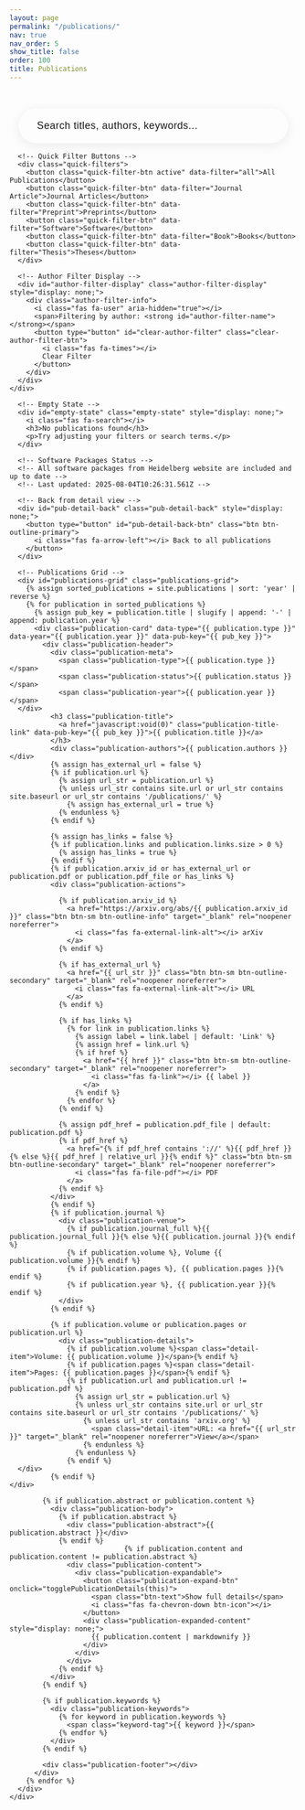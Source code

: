 ```yaml
---
layout: page
permalink: "/publications/"
nav: true
nav_order: 5
show_title: false
order: 100
title: Publications
---
```

<div class="publications-page">
  <!-- Filter Controls -->
  <div class="filter-section">
    <div class="container-fluid px-3 px-md-4">
      <!-- Publications Search Bar -->
      <div class="pub-search-container">
        <div class="pub-search-wrapper">
          <input type="text" id="publications-search-input" class="pub-search-input" placeholder="Search titles, authors, keywords...">
          <i class="fas fa-search search-icon"></i>
          <button type="button" id="publications-clear-search" class="clear-search-btn" style="display: none;">
            <i class="fas fa-times"></i>
          </button>
        </div>
        <div id="publications-search-results-info" class="search-results-info" style="display: none;">
          <span id="publications-search-results-count"></span> publications found
        </div>
      </div>

      <!-- Quick Filter Buttons -->
      <div class="quick-filters">
        <button class="quick-filter-btn active" data-filter="all">All Publications</button>
        <button class="quick-filter-btn" data-filter="Journal Article">Journal Articles</button>
        <button class="quick-filter-btn" data-filter="Preprint">Preprints</button>
        <button class="quick-filter-btn" data-filter="Software">Software</button>
        <button class="quick-filter-btn" data-filter="Book">Books</button>
        <button class="quick-filter-btn" data-filter="Thesis">Theses</button>
      </div>

      <!-- Author Filter Display -->
      <div id="author-filter-display" class="author-filter-display" style="display: none;">
        <div class="author-filter-info">
          <i class="fas fa-user" aria-hidden="true"></i>
          <span>Filtering by author: <strong id="author-filter-name"></strong></span>
          <button type="button" id="clear-author-filter" class="clear-author-filter-btn">
            <i class="fas fa-times"></i>
            Clear Filter
          </button>
        </div>
      </div>
    </div>
  </div>

  <!-- Publications Grid -->
  <div class="publications-content">
    <div class="container-fluid px-3 px-md-4">
      <!-- Loading State -->
      <div id="loading-state" class="loading-state" style="display: none;">
        <div class="spinner"></div>
        <p>Loading publications...</p>
      </div>

      <!-- Empty State -->
      <div id="empty-state" class="empty-state" style="display: none;">
        <i class="fas fa-search"></i>
        <h3>No publications found</h3>
        <p>Try adjusting your filters or search terms.</p>
      </div>

      <!-- Software Packages Status -->
      <!-- All software packages from Heidelberg website are included and up to date -->
      <!-- Last updated: 2025-08-04T10:26:31.561Z -->

      <!-- Back from detail view -->
      <div id="pub-detail-back" class="pub-detail-back" style="display: none;">
        <button type="button" id="pub-detail-back-btn" class="btn btn-outline-primary">
          <i class="fas fa-arrow-left"></i> Back to all publications
        </button>
      </div>

      <!-- Publications Grid -->
      <div id="publications-grid" class="publications-grid">
        {% assign sorted_publications = site.publications | sort: 'year' | reverse %}
        {% for publication in sorted_publications %}
          {% assign pub_key = publication.title | slugify | append: '-' | append: publication.year %}
          <div class="publication-card" data-type="{{ publication.type }}" data-year="{{ publication.year }}" data-pub-key="{{ pub_key }}">
            <div class="publication-header">
              <div class="publication-meta">
                <span class="publication-type">{{ publication.type }}</span>
                <span class="publication-status">{{ publication.status }}</span>
                <span class="publication-year">{{ publication.year }}</span>
      </div>
              <h3 class="publication-title">
                <a href="javascript:void(0)" class="publication-title-link" data-pub-key="{{ pub_key }}">{{ publication.title }}</a>
              </h3>
              <div class="publication-authors">{{ publication.authors }}</div>
              {% assign has_external_url = false %}
              {% if publication.url %}
                {% assign url_str = publication.url %}
                {% unless url_str contains site.url or url_str contains site.baseurl or url_str contains '/publications/' %}
                  {% assign has_external_url = true %}
                {% endunless %}
              {% endif %}

              {% assign has_links = false %}
              {% if publication.links and publication.links.size > 0 %}
                {% assign has_links = true %}
              {% endif %}
              {% if publication.arxiv_id or has_external_url or publication.pdf or publication.pdf_file or has_links %}
              <div class="publication-actions">

                {% if publication.arxiv_id %}
                  <a href="https://arxiv.org/abs/{{ publication.arxiv_id }}" class="btn btn-sm btn-outline-info" target="_blank" rel="noopener noreferrer">
                    <i class="fas fa-external-link-alt"></i> arXiv
                  </a>
                {% endif %}

                {% if has_external_url %}
                  <a href="{{ url_str }}" class="btn btn-sm btn-outline-secondary" target="_blank" rel="noopener noreferrer">
                    <i class="fas fa-external-link-alt"></i> URL
                  </a>
                {% endif %}

                {% if has_links %}
                  {% for link in publication.links %}
                    {% assign label = link.label | default: 'Link' %}
                    {% assign href = link.url %}
                    {% if href %}
                      <a href="{{ href }}" class="btn btn-sm btn-outline-secondary" target="_blank" rel="noopener noreferrer">
                        <i class="fas fa-link"></i> {{ label }}
                      </a>
                    {% endif %}
                  {% endfor %}
                {% endif %}

                {% assign pdf_href = publication.pdf_file | default: publication.pdf %}
                {% if pdf_href %}
                  <a href="{% if pdf_href contains '://' %}{{ pdf_href }}{% else %}{{ pdf_href | relative_url }}{% endif %}" class="btn btn-sm btn-outline-secondary" target="_blank" rel="noopener noreferrer">
                    <i class="fas fa-file-pdf"></i> PDF
                  </a>
                {% endif %}
              </div>
              {% endif %}
              {% if publication.journal %}
                <div class="publication-venue">
                  {% if publication.journal_full %}{{ publication.journal_full }}{% else %}{{ publication.journal }}{% endif %}
                  {% if publication.volume %}, Volume {{ publication.volume }}{% endif %}
                  {% if publication.pages %}, {{ publication.pages }}{% endif %}
                  {% if publication.year %}, {{ publication.year }}{% endif %}
                </div>
              {% endif %}
              
              {% if publication.volume or publication.pages or publication.url %}
                <div class="publication-details">
                  {% if publication.volume %}<span class="detail-item">Volume: {{ publication.volume }}</span>{% endif %}
                  {% if publication.pages %}<span class="detail-item">Pages: {{ publication.pages }}</span>{% endif %}
                  {% if publication.url and publication.url != publication.pdf %}
                    {% assign url_str = publication.url %}
                    {% unless url_str contains site.url or url_str contains site.baseurl or url_str contains '/publications/' %}
                      {% unless url_str contains 'arxiv.org' %}
                        <span class="detail-item">URL: <a href="{{ url_str }}" target="_blank" rel="noopener noreferrer">View</a></span>
                      {% endunless %}
                    {% endunless %}
                  {% endif %}
      </div>
              {% endif %}
    </div>
            
            {% if publication.abstract or publication.content %}
              <div class="publication-body">
                {% if publication.abstract %}
                  <div class="publication-abstract">{{ publication.abstract }}</div>
                {% endif %}
                                {% if publication.content and publication.content != publication.abstract %}
                  <div class="publication-content">
                    <div class="publication-expandable">
                      <button class="publication-expand-btn" onclick="togglePublicationDetails(this)">
                        <span class="btn-text">Show full details</span>
                        <i class="fas fa-chevron-down btn-icon"></i>
                      </button>
                      <div class="publication-expanded-content" style="display: none;">
                        {{ publication.content | markdownify }}
                      </div>
                    </div>
                  </div>
                {% endif %}
              </div>
            {% endif %}
            
            {% if publication.keywords %}
              <div class="publication-keywords">
                {% for keyword in publication.keywords %}
                  <span class="keyword-tag">{{ keyword }}</span>
                {% endfor %}
              </div>
            {% endif %}
            
            <div class="publication-footer"></div>
          </div>
        {% endfor %}
      </div>
    </div>
  </div>
</div>

<!-- Publication Card Template -->
<template id="publication-card-template">
  <div class="publication-card">
    <div class="publication-header">
      <div class="publication-meta">
        <span class="publication-type"></span>
        <span class="publication-status"></span>
        <span class="publication-year"></span>
      </div>
      <h3 class="publication-title">
        <a href="javascript:void(0)" class="publication-link"></a>
      </h3>
      <div class="publication-authors"></div>
      <div class="publication-venue"></div>
    </div>
    
    <div class="publication-body">
      <div class="publication-abstract"></div>
      <div class="publication-keywords"></div>
    </div>
    
    <div class="publication-footer">
      <div class="publication-links">
        <!-- Links will be dynamically added -->
      </div>
      <div class="publication-metrics">
        <!-- Metrics will be dynamically added -->
      </div>
    </div>
  </div>
</template>

<style>
.publications-page {
  background: var(--bg-primary);
  min-height: 100vh;
  padding-top: 1rem;
}

.pub-detail-back {
  display: flex;
  justify-content: center;
  margin: 0.25rem 0 0.75rem 0;
}

.pub-detail-back .btn {
  min-width: 260px;
}

.filter-section {
  background: var(--bg-primary);
  border-bottom: 0;
  padding: 1rem 0 0.25rem 0;
  margin-bottom: 0.25rem;
}

.section-title {
  border-bottom: 3px solid var(--primary);
}

[data-theme="dark"] .filter-section,
body.dark-mode .filter-section {
  border-bottom: 0 !important;
}

[data-theme="dark"] .section-title,
body.dark-mode .section-title {
  border-bottom: 3px solid #111 !important;
}

.publications-content {
  margin-top: 0;
  padding-top: 0;
}

.pub-search-container {
  display: flex;
  flex-direction: column;
  align-items: center;
  margin-bottom: 1rem;
  padding: 0 1rem;
}

.search-results-info {
  margin-top: 0.5rem;
  padding: 0.5rem 1.5rem;
  background: var(--bg-secondary);
  color: var(--text-secondary);
  border-radius: 2rem;
  font-size: 0.9rem;
  font-weight: 500;
  border: 1px solid var(--border-color);
  animation: fadeIn 0.3s ease;
}

@keyframes fadeIn {
  from { opacity: 0; transform: translateY(-10px); }
  to { opacity: 1; transform: translateY(0); }
}

.pub-search-wrapper {
  position: relative;
  max-width: 600px;
  width: 100%;
}

.pub-search-input {
  width: 100%;
  padding: 1.25rem 4rem 1.25rem 2rem;
  border: 3px solid var(--border-color);
  border-radius: 3rem;
  background: var(--bg-primary);
  color: var(--text-primary);
  font-size: 1.1rem;
  font-weight: 500;
  transition: all 0.3s ease;
  box-shadow: 0 4px 20px rgba(0, 0, 0, 0.08);
  letter-spacing: 0.5px;
}

.pub-search-input::placeholder {
  color: var(--text-muted);
  font-weight: 400;
}

.pub-search-input:focus {
  outline: none;
  border-color: var(--primary);
  box-shadow: 0 0 0 4px rgba(194, 32, 50, 0.15), 0 8px 25px rgba(0, 0, 0, 0.15);
  transform: translateY(-2px);
}

.pub-search-input:hover {
  border-color: var(--primary);
  box-shadow: 0 6px 25px rgba(0, 0, 0, 0.12);
}

.search-icon {
  position: absolute;
  right: 2rem;
  top: 50%;
  transform: translateY(-50%);
  color: var(--primary);
  font-size: 1.3rem;
  pointer-events: none;
  transition: all 0.3s ease;
}

.pub-search-input:focus + .search-icon {
  color: var(--primary-hover);
  transform: translateY(-50%) scale(1.1);
}

.clear-search-btn {
  position: absolute;
  right: 0.75rem;
  top: 50%;
  transform: translateY(-50%);
  background: var(--primary);
  color: white;
  border: none;
  border-radius: 50%;
  width: 2rem;
  height: 2rem;
  display: flex;
  align-items: center;
  justify-content: center;
  cursor: pointer;
  transition: all 0.3s ease;
  font-size: 0.9rem;
  z-index: 10;
}

.clear-search-btn:hover {
  background: var(--primary-hover);
  transform: translateY(-50%) scale(1.1);
}

.clear-search-btn:active {
  transform: translateY(-50%) scale(0.95);
}

@media (max-width: 768px) {
  .search-input {
    padding: 1rem 3.5rem 1rem 1.5rem;
    font-size: 1rem;
  }
  
  .search-icon {
    right: 1.5rem;
    font-size: 1.2rem;
  }
  
  .clear-search-btn {
    width: 1.8rem;
    height: 1.8rem;
    font-size: 0.8rem;
  }
}

.quick-filters {
  display: flex;
  gap: 0.5rem;
  flex-wrap: wrap;
  justify-content: center;
  margin-top: 0.5rem;
}

.quick-filter-btn {
  padding: 0.5rem 1.5rem;
  border: 2px solid var(--primary);
  border-radius: 2rem;
  background: var(--primary);
  color: white;
  font-weight: 500;
  cursor: pointer;
  transition: all 0.2s ease;
  box-shadow: 0 2px 4px rgba(194, 32, 50, 0.2);
}

.quick-filter-btn:hover,
.quick-filter-btn.active {
  background: var(--primary-hover);
  color: white;
  border-color: var(--primary-hover);
  transform: translateY(-2px);
  box-shadow: 0 4px 8px rgba(194, 32, 50, 0.3);
}

.quick-filter-btn:not(.active) {
  background: var(--bg-primary);
  color: var(--primary);
  border-color: var(--primary);
}

.quick-filter-btn:not(.active):hover {
  background: var(--bg-secondary);
  color: var(--primary-hover);
  border-color: var(--primary-hover);
}

/* Author Filter Display */
.author-filter-display {
  margin-top: 1rem;
  padding: 1rem;
  background: var(--bg-secondary);
  border: 1px solid var(--primary);
  border-radius: var(--radius-md);
}

.author-filter-info {
  display: flex;
  align-items: center;
  gap: 0.75rem;
  color: var(--text-primary);
}

.author-filter-info i {
  color: var(--primary);
  font-size: 1.1rem;
}

.clear-author-filter-btn {
  display: inline-flex;
  align-items: center;
  gap: 0.5rem;
  background: var(--primary);
  color: var(--primary-text);
  border: none;
  padding: 0.5rem 1rem;
  border-radius: var(--radius-sm);
  font-size: 0.9rem;
  font-weight: 500;
  cursor: pointer;
  transition: var(--transition-base);
  margin-left: auto;
}

.clear-author-filter-btn:hover {
  background: var(--primary-dark);
  transform: translateY(-1px);
  box-shadow: var(--shadow-sm);
}

.loading-state {
  text-align: center;
  padding: 3rem;
  color: var(--text-muted);
}

.spinner {
  border: 4px solid var(--border-color);
  border-top: 4px solid var(--primary);
  border-radius: 50%;
  width: 40px;
  height: 40px;
  animation: spin 1s linear infinite;
  margin: 0 auto 1rem;
}

@keyframes spin {
  0% { transform: rotate(0deg); }
  100% { transform: rotate(360deg); }
}

.empty-state {
  text-align: center;
  padding: 3rem;
  color: var(--text-muted);
}

.empty-state i {
  font-size: 3rem;
  margin-bottom: 1rem;
  opacity: 0.5;
}

.empty-state h3 {
  color: var(--text-primary);
  margin-bottom: 0.5rem;
}

.publications-grid {
  display: grid;
  grid-template-columns: repeat(auto-fill, minmax(350px, 1fr));
  gap: 1rem;
  margin-bottom: 1.5rem;
}

@media (max-width: 768px) {
  .publications-grid {
    grid-template-columns: 1fr;
    gap: 1rem;
  }
}

.publications-page.detail-view-active #publications-grid {
  display: flex;
  justify-content: center;
  align-items: flex-start;
}

.publications-page.detail-view-active .filter-section {
  display: none;
}

.publication-card.detail-view {
  width: min(1000px, 92vw);
  max-width: 1000px;
  transform: translateY(0) scale(1.01);
  box-shadow: 0 1rem 2rem rgba(0,0,0,0.15);
  position: relative;
  z-index: 2;
}

.publication-card.detail-view .publication-body,
.publication-card.detail-view .publication-footer {
  background: var(--bg-primary);
}

.publication-card {
  background: var(--bg-primary);
  border-radius: 0.375rem;
  border: 1px solid var(--border-color);
  box-shadow: 0 0.125rem 0.25rem rgba(0, 0, 0, 0.075);
  transition: all 0.2s ease;
  overflow: hidden;
  height: fit-content;
}

.publication-card:hover {
  transform: translateY(-4px);
  box-shadow: 0 0.5rem 1rem rgba(0, 0, 0, 0.15);
  border-color: #c22032;
}

.publication-header {
  padding: 1.25rem;
  border-bottom: 1px solid #dee2e6;
}

.publication-meta {
  display: flex;
  gap: 0.5rem;
  margin-bottom: 1rem;
  flex-wrap: wrap;
}

.publication-type,
.publication-status,
.publication-year {
  padding: 0.25rem 0.75rem;
  border-radius: 1rem;
  font-size: 0.8rem;
  font-weight: 600;
}

.publication-type {
  background: linear-gradient(135deg, #c22032 0%, #a01828 100%);
  color: white;
}

.publication-status {
  background: #f8f9fa;
  color: #6c757d;
  border: 1px solid #dee2e6;
}

.publication-year {
  background: #f8f9fa;
  color: #6c757d;
  border: 1px solid #dee2e6;
}



.publication-title {
  font-size: 1.3rem;
  font-weight: 600;
  margin-bottom: 0.75rem;
  line-height: 1.3;
}

.publication-actions {
  display: flex;
  gap: 0.5rem;
  flex-wrap: wrap;
  margin: 0.5rem 0 0.25rem 0;
}

.publication-title a {
  color: #212529;
  text-decoration: none;
  transition: color 0.2s ease;
  cursor: pointer;
}

.publication-title a:hover {
  color: #c22032;
  text-decoration: underline;
}

.publication-title a[href="javascript:void(0)"] {
  cursor: default;
  color: #212529;
}

.publication-title a[href="javascript:void(0)"]:hover {
  color: #212529;
  text-decoration: none;
}

.publication-authors {
  color: #6c757d;
  font-style: italic;
  margin-bottom: 0.5rem;
  font-size: 0.95rem;
}

.publication-venue {
  color: #adb5bd;
  font-size: 0.9rem;
}

.publication-body {
  padding: 1.25rem;
}

.publication-abstract {
  color: #495057;
  line-height: 1.6;
  margin-bottom: 1rem;
  font-size: 0.9rem;
}

.publication-keywords {
  display: flex;
  flex-wrap: wrap;
  gap: 0.5rem;
}

.keyword-tag {
  background: #e9ecef;
  color: #495057;
  padding: 0.25rem 0.5rem;
  border-radius: 0.25rem;
  font-size: 0.8rem;
}

.publication-footer {
  padding: 1.25rem;
  border-top: 1px solid #dee2e6;
  background: #f8f9fa;
}

.publication-links {
  display: flex;
  gap: 0.5rem;
  flex-wrap: wrap;
  margin-bottom: 1rem;
}

.publication-link-btn {
  display: inline-flex;
  align-items: center;
  gap: 0.5rem;
  padding: 0.75rem 1.25rem;
  background: #c22032;
  color: white !important;
  text-decoration: none;
  border-radius: 0.5rem;
  font-size: 0.9rem;
  font-weight: 600;
  transition: all 0.2s ease;
  border: 2px solid #c22032;
  box-shadow: 0 2px 4px rgba(194, 32, 50, 0.3);
  text-shadow: 0 1px 2px rgba(0, 0, 0, 0.3);
}

.publication-link-btn:hover {
  background: #a01828;
  color: white !important;
  border-color: #a01828;
  transform: translateY(-2px);
  box-shadow: 0 4px 8px rgba(194, 32, 50, 0.4);
  text-decoration: none;
}

.publication-link-btn:active {
  transform: translateY(0);
  box-shadow: 0 2px 4px rgba(194, 32, 50, 0.3);
}

.publication-link-btn i {
  font-size: 1rem;
  color: white !important;
}

.publication-metrics {
  display: flex;
  gap: 1rem;
  flex-wrap: wrap;
}

.metric-item {
  display: flex;
  align-items: center;
  gap: 0.5rem;
  color: #6c757d;
  font-size: 0.85rem;
}

.load-more-container {
  text-align: center;
  margin-top: 2rem;
}

.btn-outline-primary {
  border-color: #c22032;
  color: #c22032;
}

.btn-outline-primary:hover {
  background: #c22032;
  border-color: #c22032;
  color: white;
}

/* Expandable Content Styles */
.publication-expandable {
  margin-top: 1rem;
  border-top: 1px solid var(--border-color);
  padding-top: 1rem;
}

.publication-expand-btn {
  display: flex;
  align-items: center;
  justify-content: center;
  gap: 0.5rem;
  width: 100%;
  padding: 0.75rem 1.5rem;
  background: linear-gradient(135deg, #c22032 0%, #a01828 100%);
  color: white;
  border: none;
  border-radius: 0.5rem;
  font-size: 0.9rem;
  font-weight: 600;
  cursor: pointer;
  transition: all 0.3s ease;
  box-shadow: 0 2px 8px rgba(194, 32, 50, 0.3);
  text-shadow: 0 1px 2px rgba(0, 0, 0, 0.3);
  position: relative;
  overflow: hidden;
}

.publication-expand-btn::before {
  content: '';
  position: absolute;
  top: 0;
  left: -100%;
  width: 100%;
  height: 100%;
  background: linear-gradient(90deg, transparent, rgba(255, 255, 255, 0.2), transparent);
  transition: left 0.5s ease;
}

.publication-expand-btn:hover::before {
  left: 100%;
}

.publication-expand-btn:hover {
  background: linear-gradient(135deg, #a01828 0%, #8a1422 100%);
  transform: translateY(-2px);
  box-shadow: 0 4px 12px rgba(194, 32, 50, 0.4);
}

.publication-expand-btn:active {
  transform: translateY(0);
  box-shadow: 0 2px 8px rgba(194, 32, 50, 0.3);
}

.publication-expand-btn.expanded {
  background: linear-gradient(135deg, #8a1422 0%, #6f101b 100%);
  border-radius: 0.5rem 0.5rem 0 0;
}

.publication-expand-btn .btn-text {
  font-weight: 600;
  letter-spacing: 0.5px;
}

.publication-expand-btn .btn-icon {
  font-size: 0.8rem;
  transition: transform 0.3s ease;
  color: white;
}

/* Ensure expand button text is white in light mode (override global span color) */
.publication-expand-btn,
.publication-expand-btn .btn-text,
.publication-expand-btn .btn-icon {
  color: #ffffff !important;
}

.publication-expanded-content {
  background: var(--bg-secondary);
  border: 1px solid var(--border-color);
  border-top: none;
  border-radius: 0 0 0.5rem 0.5rem;
  padding: 1.5rem;
  margin-top: -1px;
  animation: slideDown 0.3s ease-out;
  box-shadow: 0 4px 12px rgba(0, 0, 0, 0.1);
}

@keyframes slideDown {
  from {
    opacity: 0;
    transform: translateY(-10px);
    max-height: 0;
  }
  to {
    opacity: 1;
    transform: translateY(0);
    max-height: 1000px;
  }
}

@keyframes slideUp {
  from {
    opacity: 1;
    transform: translateY(0);
    max-height: 1000px;
  }
  to {
    opacity: 0;
    transform: translateY(-10px);
    max-height: 0;
  }
}

.publication-expanded-content h1,
.publication-expanded-content h2,
.publication-expanded-content h3,
.publication-expanded-content h4,
.publication-expanded-content h5,
.publication-expanded-content h6 {
  color: var(--text-primary);
  margin-top: 1.5rem;
  margin-bottom: 0.75rem;
  font-weight: 600;
}

.publication-expanded-content h1:first-child,
.publication-expanded-content h2:first-child,
.publication-expanded-content h3:first-child,
.publication-expanded-content h4:first-child,
.publication-expanded-content h5:first-child,
.publication-expanded-content h6:first-child {
  margin-top: 0;
}

.publication-expanded-content p {
  color: var(--text-secondary);
  line-height: 1.6;
  margin-bottom: 1rem;
}

.publication-expanded-content ul,
.publication-expanded-content ol {
  color: var(--text-secondary);
  line-height: 1.6;
  margin-bottom: 1rem;
  padding-left: 1.5rem;
}

.publication-expanded-content li {
  margin-bottom: 0.5rem;
}

.publication-expanded-content strong,
.publication-expanded-content b {
  color: var(--text-primary);
  font-weight: 600;
}

.publication-expanded-content em,
.publication-expanded-content i {
  color: var(--text-secondary);
  font-style: italic;
}

.publication-expanded-content code {
  background: var(--bg-tertiary);
  color: var(--text-primary);
  padding: 0.2rem 0.4rem;
  border-radius: 0.25rem;
  font-size: 0.85rem;
  font-family: 'Courier New', monospace;
}

.publication-expanded-content pre {
  background: var(--bg-tertiary);
  border: 1px solid var(--border-color);
  border-radius: 0.5rem;
  padding: 1rem;
  overflow-x: auto;
  margin: 1rem 0;
}

.publication-expanded-content pre code {
  background: none;
  padding: 0;
  border-radius: 0;
}

.publication-expanded-content blockquote {
  border-left: 4px solid #c22032;
  padding-left: 1rem;
  margin: 1rem 0;
  color: var(--text-secondary);
  font-style: italic;
}

.publication-expanded-content a {
  color: #c22032;
  text-decoration: none;
  transition: color 0.2s ease;
}

.publication-expanded-content a:hover {
  color: #a01828;
  text-decoration: underline;
}

/* Dark mode support */
[data-theme="dark"] .publication-expanded-content,
body.dark-mode .publication-expanded-content {
  background: var(--bg-secondary);
  border-color: var(--border-color);
}

[data-theme="dark"] .publication-expand-btn,
body.dark-mode .publication-expand-btn {
  background: linear-gradient(135deg, #c22032 0%, #a01828 100%);
}

[data-theme="dark"] .publication-expand-btn:hover,
body.dark-mode .publication-expand-btn:hover {
  background: linear-gradient(135deg, #a01828 0%, #8a1422 100%);
}

[data-theme="dark"] .publication-expand-btn.expanded,
body.dark-mode .publication-expand-btn.expanded {
  background: linear-gradient(135deg, #8a1422 0%, #6f101b 100%);
}


</style>

<script>
// Toggle publication details
function togglePublicationDetails(button) {
  const expandable = button.closest('.publication-expandable');
  const content = expandable.querySelector('.publication-expanded-content');
  const btnText = button.querySelector('.btn-text');
  const btnIcon = button.querySelector('.btn-icon');
  
  // Add smooth animation
  if (content.style.display === 'block' || content.style.display === '') {
    // Hide content
    content.style.display = 'block'; // Ensure it's visible for animation
    content.style.animation = 'slideUp 0.3s ease-out forwards';
    
    setTimeout(() => {
      content.style.display = 'none';
      content.style.animation = '';
    }, 300);
    
    btnText.textContent = 'Show full details';
    btnIcon.style.transform = 'rotate(0deg)';
    button.classList.remove('expanded');
  } else {
    // Show content
    content.style.display = 'block';
    content.style.animation = 'slideDown 0.3s ease-out';
    
    btnText.textContent = 'Hide details';
    btnIcon.style.transform = 'rotate(180deg)';
    button.classList.add('expanded');
  }
}

// Initialize expandable content on page load
document.addEventListener('DOMContentLoaded', function() {
  // Ensure all expanded content is hidden by default
  const expandedContents = document.querySelectorAll('.publication-expanded-content');
  expandedContents.forEach(content => {
    content.style.display = 'none';
  });
});

// Publications Manager for CMS-managed publications
class PublicationsManager {
  constructor() {
    this.publications = [];
    this.filteredPublications = [];
    this.filters = {
      search: '',
      type: 'all',
      author: '',
      pubKey: ''
    };
  }
  
  init() {
    console.log('Initializing PublicationsManager for CMS publications...');
    this.loadPublicationsFromDOM();
    this.bindEvents();
    this.checkAuthorFilter();
    this.checkPublicationParam();
    this.applyFilters();
    console.log('PublicationsManager initialized successfully');
  }
  
  loadPublicationsFromDOM() {
    // Get all publication cards from the DOM
    const publicationCards = document.querySelectorAll('.publication-card');
    this.publications = Array.from(publicationCards).map(card => {
      return {
        element: card,
        type: card.dataset.type,
        year: parseInt(card.dataset.year),
        title: card.querySelector('.publication-title').textContent,
        authors: card.querySelector('.publication-authors').textContent,
        abstract: card.querySelector('.publication-abstract')?.textContent || '',
        key: card.dataset.pubKey
      };
    });
    
    console.log(`📖 Loaded ${this.publications.length} publications from DOM`);
  }
  
  bindEvents() {
    // Publications search input with debouncing
    let searchTimeout;
    const searchInput = document.getElementById('publications-search-input');
    const clearSearchBtn = document.getElementById('publications-clear-search');
    
    if (searchInput) {
      console.log('✅ Publications search input found and bound');
      searchInput.addEventListener('input', (e) => {
        clearTimeout(searchTimeout);
        searchTimeout = setTimeout(() => {
          this.filters.search = e.target.value.toLowerCase().trim();
          console.log('🔍 Publications search term:', this.filters.search);
          
          // Show/hide clear button
          if (clearSearchBtn) {
            if (this.filters.search.length > 0) {
              clearSearchBtn.style.display = 'flex';
            } else {
              clearSearchBtn.style.display = 'none';
            }
          }
          
          this.applyFilters();
        }, 300);
      });
      
      // Also listen for Enter key
      searchInput.addEventListener('keypress', (e) => {
        if (e.key === 'Enter') {
          this.filters.search = e.target.value.toLowerCase().trim();
          console.log('🔍 Publications search term (Enter):', this.filters.search);
          this.applyFilters();
        }
      });
    } else {
      console.error('❌ Publications search input not found');
    }
    
    // Clear search button
    if (clearSearchBtn) {
      clearSearchBtn.addEventListener('click', () => {
        if (searchInput) {
          searchInput.value = '';
          this.filters.search = '';
          clearSearchBtn.style.display = 'none';
          this.applyFilters();
          searchInput.focus();
        }
      });
    }
    
    // Quick filter buttons
    const quickFilterButtons = document.querySelectorAll('.quick-filter-btn');
    
    quickFilterButtons.forEach((btn, index) => {
      btn.addEventListener('click', (e) => {
        // Remove active class from all buttons
        document.querySelectorAll('.quick-filter-btn').forEach(b => b.classList.remove('active'));
        
        // Add active class to clicked button
        e.target.classList.add('active');
        
        const filter = e.target.dataset.filter;
        this.applyQuickFilter(filter);
      });
    });
    
    // Clear author filter button
    const clearAuthorFilterBtn = document.getElementById('clear-author-filter');
    if (clearAuthorFilterBtn) {
      clearAuthorFilterBtn.addEventListener('click', () => {
        this.clearAuthorFilter();
        this.applyFilters();
      });
    }
  }
  
  checkAuthorFilter() {
    // Check for author parameter in URL
    const urlParams = new URLSearchParams(window.location.search);
    const authorParam = urlParams.get('author');
    
    if (authorParam) {
      this.filters.author = decodeURIComponent(authorParam);
      this.showAuthorFilter();
      console.log('🔍 Author filter applied:', this.filters.author);
    }
  }

  checkPublicationParam() {
    const urlParams = new URLSearchParams(window.location.search);
    const pubParam = urlParams.get('pub');
    if (pubParam) {
      this.filters.pubKey = decodeURIComponent(pubParam);
    }
  }
  
  showAuthorFilter() {
    const authorFilterDisplay = document.getElementById('author-filter-display');
    const authorFilterName = document.getElementById('author-filter-name');
    
    if (authorFilterDisplay && authorFilterName) {
      authorFilterName.textContent = this.filters.author;
      authorFilterDisplay.style.display = 'block';
    }
  }
  
  clearAuthorFilter() {
    this.filters.author = '';
    const authorFilterDisplay = document.getElementById('author-filter-display');
    if (authorFilterDisplay) {
      authorFilterDisplay.style.display = 'none';
    }
    
    // Remove author parameter from URL
    const url = new URL(window.location);
    url.searchParams.delete('author');
    window.history.replaceState({}, '', url);
  }
  
  applyFilters() {
    console.log('Applying filters:', this.filters);
    
    this.filteredPublications = this.publications.filter(pub => {
      // Type filter
      if (this.filters.type && this.filters.type !== 'all' && pub.type !== this.filters.type) {
        return false;
      }
      
      // Author filter
      if (this.filters.author && this.filters.author.length > 0) {
        const authorName = this.filters.author.toLowerCase();
        const publicationAuthors = pub.authors.toLowerCase();
        
        if (!publicationAuthors.includes(authorName)) {
          return false;
        }
      }
      
      // Publication key filter (single publication detail view)
      if (this.filters.pubKey && this.filters.pubKey.length > 0) {
        if (pub.key !== this.filters.pubKey) {
          return false;
        }
      }

      // Search filter
      if (this.filters.search && this.filters.search.length > 0) {
        const searchTerm = this.filters.search;
        const searchableText = [
          pub.title || '',
          pub.authors || '',
          pub.abstract || ''
        ].join(' ').toLowerCase();
        
        if (!searchableText.includes(searchTerm)) {
          return false;
        }
      }
      
      return true;
    });
    
    console.log('Filtered publications count:', this.filteredPublications.length);
    this.renderPublications();
    this.updateDetailState();
  }
  
  applyQuickFilter(filter) {
    this.filters.type = filter;
    this.applyFilters();
  }
  
  renderPublications() {
    console.log('Rendering publications...', this.filteredPublications.length);
    const grid = document.getElementById('publications-grid');
    const emptyState = document.getElementById('empty-state');
    const searchResultsInfo = document.getElementById('publications-search-results-info');
    const searchResultsCount = document.getElementById('publications-search-results-count');
    
    // Update search results info
    if (searchResultsInfo && searchResultsCount) {
      if (this.filters.search && this.filters.search.length > 0) {
        searchResultsCount.textContent = this.filteredPublications.length;
        searchResultsInfo.style.display = 'block';
        console.log('📊 Publications search results:', this.filteredPublications.length);
      } else {
        searchResultsInfo.style.display = 'none';
      }
    }
    
    // Show/hide publications based on filters
    this.publications.forEach(pub => {
      const isVisible = this.filteredPublications.includes(pub);
      pub.element.style.display = isVisible ? 'block' : 'none';
      pub.element.classList.toggle('detail-view', this.filteredPublications.length === 1 && isVisible);
    });
    
    // Show/hide empty state
    if (emptyState) {
      if (this.filteredPublications.length === 0) {
        emptyState.style.display = 'block';
      } else {
        emptyState.style.display = 'none';
      }
    }
  }

  updateDetailState() {
    const page = document.querySelector('.publications-page');
    const back = document.getElementById('pub-detail-back');
    if (!page || !back) return;
    if (this.filteredPublications.length === 1) {
      page.classList.add('detail-view-active');
      back.style.display = 'flex';
      // Ensure expanded details and scroll to top
      this.ensureExpandedDetail();
      page.scrollIntoView({ behavior: 'smooth', block: 'start' });
    } else {
      page.classList.remove('detail-view-active');
      back.style.display = 'none';
      this.collapseAllDetails();
    }
  }

  ensureExpandedDetail() {
    if (this.filteredPublications.length !== 1) return;
    const card = this.filteredPublications[0].element;
    if (!card) return;
    const btn = card.querySelector('.publication-expand-btn');
    const content = card.querySelector('.publication-expanded-content');
    if (content) {
      content.style.display = 'block';
      content.style.animation = '';
    }
    if (btn) {
      btn.classList.add('expanded');
      const btnText = btn.querySelector('.btn-text');
      if (btnText) btnText.textContent = 'Hide details';
      const btnIcon = btn.querySelector('.btn-icon');
      if (btnIcon) btnIcon.style.transform = 'rotate(180deg)';
    }
  }

  collapseAllDetails() {
    this.publications.forEach(p => {
      const btn = p.element.querySelector('.publication-expand-btn');
      const content = p.element.querySelector('.publication-expanded-content');
      if (content) {
        content.style.display = 'none';
        content.style.animation = '';
      }
      if (btn) {
        btn.classList.remove('expanded');
        const btnText = btn.querySelector('.btn-text');
        if (btnText) btnText.textContent = 'Show full details';
        const btnIcon = btn.querySelector('.btn-icon');
        if (btnIcon) btnIcon.style.transform = 'rotate(0deg)';
      }
    });
  }
}

// Initialize the publications manager when the page loads
document.addEventListener('DOMContentLoaded', () => {
  console.log('🚀 Initializing Publications Manager for CMS publications...');
  const manager = new PublicationsManager();
  manager.init();
  
  // Make manager globally accessible for debugging
  window.publicationsManager = manager;
  
  // Click-to-focus behavior: clicking title or card enters detail view
  document.getElementById('publications-grid')?.addEventListener('click', (e) => {
    const titleLink = e.target.closest('.publication-title-link');
    const card = e.target.closest('.publication-card');
    // Allow action links inside the card to work normally
    const actionLink = e.target.closest('.publication-links a, .publication-expand-btn, .publication-details a, .publication-expanded-content a');
    if (actionLink) return;
    if (titleLink || card) {
      const key = (titleLink?.dataset.pubKey) || card?.dataset.pubKey;
      if (key) {
        e.preventDefault();
        manager.filters.pubKey = key;
        // Reflect in URL without reload
        const url = new URL(window.location);
        url.searchParams.set('pub', key);
        window.history.replaceState({}, '', url);
        manager.applyFilters();
        // Ensure we are at the top where the detail view renders nicely
        document.querySelector('.publications-page')?.scrollIntoView({ behavior: 'smooth', block: 'start' });
      }
    }
  });

  // Back button
  document.getElementById('pub-detail-back-btn')?.addEventListener('click', () => {
    manager.filters.pubKey = '';
    const url = new URL(window.location);
    url.searchParams.delete('pub');
    window.history.replaceState({}, '', url);
    manager.applyFilters();
    // Scroll to top of grid
    document.getElementById('publications-grid')?.scrollIntoView({ behavior: 'smooth', block: 'start' });
  });
});
</script>

 